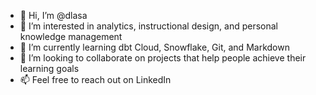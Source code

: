 - 👋 Hi, I’m @dlasa
- 👀 I’m interested in analytics, instructional design, and personal knowledge management
- 🌱 I’m currently learning dbt Cloud, Snowflake, Git, and Markdown
- 💞️ I’m looking to collaborate on projects that help people achieve their learning goals
- 📫 Feel free to reach out on LinkedIn

<!---
dlasa/dlasa is a ✨ special ✨ repository because its `README.md` (this file) appears on your GitHub profile.
You can click the Preview link to take a look at your changes.
--->
